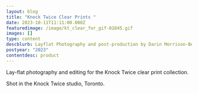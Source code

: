 ```yaml
---
layout: blog
title: "Knock Twice Clear Prints "
date: 2023-10-11T11:11:00.000Z
featuredimage: /image/kt_clear_for_gif-01045.gif
images: []
type: content
descblurb: Layflat Photography and post-production by Darin Morrison-Beer
postyear: "2023"
contentdesc: product
---
```

Lay-flat photography and editing for the Knock Twice clear print collection.


Shot in the Knock Twice studio, Toronto.
